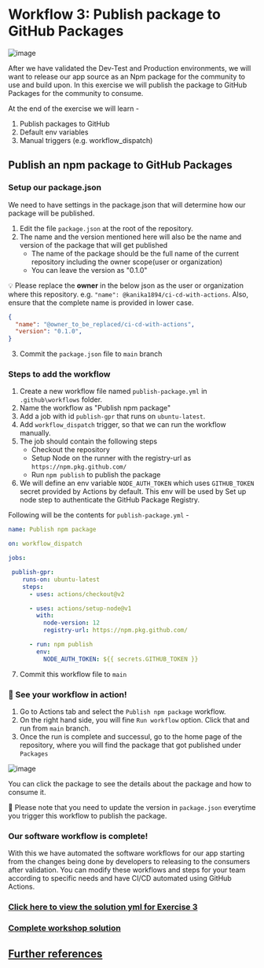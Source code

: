 # Workflow 3: Publish package to GitHub Packages

![image](https://user-images.githubusercontent.com/25735209/112420511-556de700-8d53-11eb-90c0-5f0ebea8bcd3.png)

After we have validated the Dev-Test and Production environments, we will want to release our app source as an Npm package for the community to use and build upon. In this exercise we will publish the package to GitHub Packages for the community to consume.

At the end of the exercise we will learn - 
1. Publish packages to GitHub
2. Default env variables
3. Manual triggers (e.g. workflow_dispatch)

## Publish an npm package to GitHub Packages

### Setup our package.json
We need to have settings in the package.json that will determine how our package will be published.
1. Edit the file `package.json` at the root of the repository.
2. The name and the version mentioned here will also be the name and version of the package that will get published
    - The name of the package should be the full name of the current repository including the owner scope(user or organization)
    - You can leave the version as "0.1.0"
    
💡 Please replace the **owner** in the below json as the user or organization where this repository. e.g. `"name": @kanika1894/ci-cd-with-actions`. Also, ensure that the complete name is provided in lower case.
```json
{
  "name": "@owner_to_be_replaced/ci-cd-with-actions",
  "version": "0.1.0",
}
```

3. Commit the `package.json` file to `main` branch

### Steps to add the workflow 
1. Create a new workflow file named `publish-package.yml` in `.github\workflows` folder.
2. Name the workflow as "Publish npm package"
3. Add a job with id `publish-gpr` that runs on `ubuntu-latest`.
4. Add `workflow_dispatch` trigger, so that we can run the workflow manually.
5. The job should contain the following steps 
    - Checkout the repository
    - Setup Node on the runner with the registry-url as `https://npm.pkg.github.com/`
    - Run `npm publish` to publish the package
6. We will define an env variable `NODE_AUTH_TOKEN` which uses `GITHUB_TOKEN` secret provided by Actions by default. This env will be used by Set up node step to authenticate the GitHub Package Registry.

Following will be the contents for `publish-package.yml` - 

```yaml
name: Publish npm package

on: workflow_dispatch

jobs:

 publish-gpr:
    runs-on: ubuntu-latest
    steps:
      - uses: actions/checkout@v2

      - uses: actions/setup-node@v1
        with:
          node-version: 12
          registry-url: https://npm.pkg.github.com/

      - run: npm publish
        env:
          NODE_AUTH_TOKEN: ${{ secrets.GITHUB_TOKEN }}
```
7. Commit this workflow file to `main`

### 🎉 See your workflow in action!

1. Go to Actions tab and select the `Publish npm package` workflow.
2. On the right hand side, you will fine `Run workflow` option. Click that and run from `main` branch.
3. Once the run is complete and successul, go to the home page of the repository, where you will find the package that got published under `Packages`

![image](https://user-images.githubusercontent.com/25735209/112461204-b9a99e80-8d85-11eb-99d2-a1986ccbcf26.png)

You can click the package to see the details about the package and how to consume it.

📓 Please note that you need to update the version in `package.json` everytime you trigger this workflow to publish the package.

### Our software workflow is complete!

With this we have automated the software workflows for our app starting from the changes being done by developers to releasing to the consumers after validation. You can modify these workflows and steps for your team according to specific needs and have CI/CD automated using GitHub Actions.

### [Click here to view the solution yml for Exercise 3](./solution/publish_package.yml)
### [Complete workshop solution](./solution)

## [Further references](./further_reference.md)

